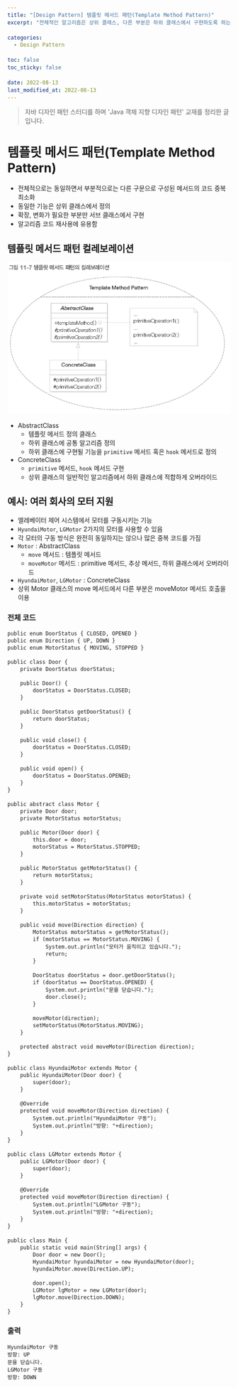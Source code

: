 ```yaml
---
title: "[Design Pattern] 템플릿 메서드 패턴(Template Method Pattern)"
excerpt: "전체적인 알고리즘은 상위 클래스, 다른 부분은 하위 클래스에서 구현하도록 하는 디자인 패턴"

categories:
  - Design Pattern

toc: false
toc_sticky: false
 
date: 2022-08-13
last_modified_at: 2022-08-13
---
```


> 자바 디자인 패턴 스터디를 하며 'Java 객체 지향 디자인 패턴' 교재를 정리한 글입니다.  

# 템플릿 메서드 패턴(Template Method Pattern)

- 전체적으로는 동일하면서 부분적으로는 다른 구문으로 구성된 메서드의 코드 중복 최소화  
- 동일한 기능은 상위 클래스에서 정의  
- 확장, 변화가 필요한 부분만 서브 클래스에서 구현  
- 알고리즘 코드 재사용에 유용함  

## 템플릿 메서드 패턴 컬레보레이션

<img src="/assets/images/22081301/template-col.png" width="700em">

- AbstractClass  
    - 템플릿 메서드 정의 클래스  
    - 하위 클래스에 공통 알고리즘 정의  
    - 하위 클래스에 구현될 기능을 `primitive` 메서드 혹은 `hook` 메서드로 정의  
- ConcreteClass  
    - `primitive` 메서드, `hook` 메서드 구현  
    - 상위 클래스의 일반적인 알고리즘에서 하위 클래스에 적합하게 오버라이드  

## 예시: 여러 회사의 모터 지원

- 엘레베이터 제어 시스템에서 모터를 구동시키는 기능  
- `HyundaiMotor`, `LGMotor` 2가지의 모터를 사용할 수 있음  
- 각 모터의 구동 방식은 완전히 동일하지는 않으나 많은 중복 코드를 가짐  
- `Motor` : AbstractClass  
    - `move` 메서드 : 템플릿 메서드
    - `moveMotor` 메서드 : primitive 메서드, 추상 메서드, 하위 클래스에서 오버라이드  
- `HyundaiMotor`, `LGMotor` : ConcreteClass  
- 상위 Motor 클래스의 move 메서드에서 다른 부분은 moveMotor 메서드 호출을 이용  

### 전체 코드

```
public enum DoorStatus { CLOSED, OPENED }
public enum Direction { UP, DOWN }
public enum MotorStatus { MOVING, STOPPED }

public class Door {
    private DoorStatus doorStatus;

    public Door() {
        doorStatus = DoorStatus.CLOSED;
    }

    public DoorStatus getDoorStatus() {
        return doorStatus;
    }

    public void close() {
        doorStatus = DoorStatus.CLOSED;
    }

    public void open() {
        doorStatus = DoorStatus.OPENED;
    }
}

public abstract class Motor {
    private Door door;
    private MotorStatus motorStatus;

    public Motor(Door door) {
        this.door = door;
        motorStatus = MotorStatus.STOPPED;
    }

    public MotorStatus getMotorStatus() {
        return motorStatus;
    }

    private void setMotorStatus(MotorStatus motorStatus) {
        this.motorStatus = motorStatus;
    }

    public void move(Direction direction) {
        MotorStatus motorStatus = getMotorStatus();
        if (motorStatus == MotorStatus.MOVING) {
            System.out.println("모터가 움직이고 있습니다.");
            return;
        }

        DoorStatus doorStatus = door.getDoorStatus();
        if (doorStatus == DoorStatus.OPENED) {
            System.out.println("문을 닫습니다.");
            door.close();
        }

        moveMotor(direction);
        setMotorStatus(MotorStatus.MOVING);
    }

    protected abstract void moveMotor(Direction direction);
}

public class HyundaiMotor extends Motor {
    public HyundaiMotor(Door door) {
        super(door);
    }

    @Override
    protected void moveMotor(Direction direction) {
        System.out.println("HyundaiMotor 구동");
        System.out.println("방향: "+direction);
    }
}

public class LGMotor extends Motor {
    public LGMotor(Door door) {
        super(door);
    }

    @Override
    protected void moveMotor(Direction direction) {
        System.out.println("LGMotor 구동");
        System.out.println("방향: "+direction);
    }
}

public class Main {
    public static void main(String[] args) {
        Door door = new Door();
        HyundaiMotor hyundaiMotor = new HyundaiMotor(door);
        hyundaiMotor.move(Direction.UP);

        door.open();
        LGMotor lgMotor = new LGMotor(door);
        lgMotor.move(Direction.DOWN);
    }
}
```

### 출력

```
HyundaiMotor 구동
방향: UP
문을 닫습니다.
LGMotor 구동
방향: DOWN
```